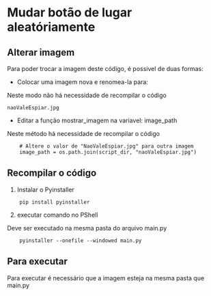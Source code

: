 # Mudar botão de lugar aleatóriamente

## Alterar imagem

Para poder trocar a imagem deste código, é possivel de duas formas:

- Colocar uma imagem nova e renomea-la para:

Neste modo não há necessidade de recompilar o código

```
naoValeEspiar.jpg
```

- Editar a função mostrar_imagem na variavel: image_path

Neste método há necessidade de recompilar o código

```
    # Altere o valor de "NaoValeEspiar.jpg" para outra imagem
    image_path = os.path.join(script_dir, "naoValeEspiar.jpg")
```

## Recompilar o código

1. Instalar o Pyinstaller

```
    pip install pyinstaller
```

2. executar comando no PShell

Deve ser executado na mesma pasta do arquivo main.py

```
    pyinstaller --onefile --windowed main.py
```

## Para executar

Para executar é necessário que a imagem esteja na mesma pasta que main.py
